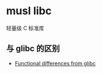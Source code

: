 # musl libc

轻量级 C 标准库

## 与 glibc 的区别

- [Functional differences from glibc](https://wiki.musl-libc.org/functional-differences-from-glibc.html)
